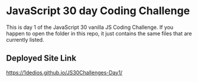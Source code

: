 <h1>JavaScript 30 day Coding Challenge</h1>



This is day 1 of the JavaScript 30 vanilla JS Coding Challenge. 
If you happen to open the folder in this repo, it just contains the same files that are currently listed. 



<h2> Deployed Site Link </h2>

https://1dedios.github.io/JS30Challenges-Day1/
